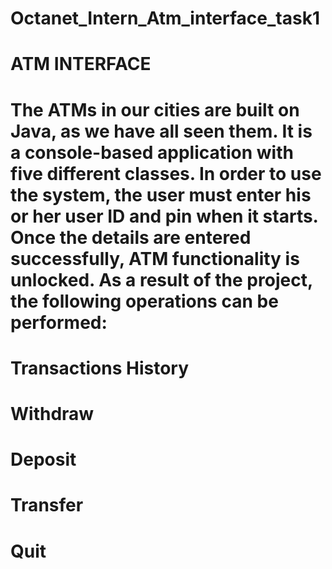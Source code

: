 # Octanet_Intern_Atm_interface_task1

# ATM INTERFACE
# The ATMs in our cities are built on Java, as we have all seen them. It is a console-based application with five different classes. In order to use the system, the user must enter his or her user ID and pin when it starts. Once the details are entered successfully, ATM functionality is unlocked. As a result of the project, the following operations can be performed:

# Transactions History
# Withdraw
# Deposit
# Transfer
# Quit
